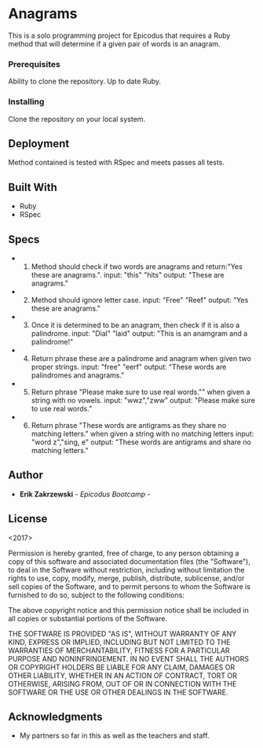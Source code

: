 # Anagrams

  This is a solo programming project for Epicodus that requires a Ruby method that
  will determine if a given pair of words is an anagram.


### Prerequisites

Ability to clone the repository.
Up to date Ruby.

### Installing

Clone the repository on your local system.


## Deployment

Method contained is tested with RSpec and meets passes all tests.

## Built With

* Ruby
* RSpec




## Specs


* 1. Method should check if two words are anagrams and return:"Yes these are anagrams.".
    input: "this" "hits"
    output: "These are anagrams."

* 2. Method should ignore letter case.
    input: "Free" "Reef"
    output: "Yes these are anagrams."

* 3. Once it is determined to be an anagram, then check if it is also a palindrome.
    input: "Dial" "laid"
    output: "This is an anamgram and a palindrome!"

* 4. Return phrase these are a palindrome and anagram when given two proper strings.
    input: "free" "eerf"
    output: "These words are palindromes and anagrams."

* 5. Return phrase "Please make sure to use real words."" when given a string with no vowels.
    input: "wwz","zww"
    output: "Please make sure to use real words."

* 6. Return phrase "These words are antigrams as they share no matching letters." when given a string with no matching letters
    input:  "word z","sing, e"
    output: "These words are antigrams and share no matching letters."


## Author

* **Erik Zakrzewski** - *Epicodus Bootcamp* -


## License

 <2017> <Erik Zakrzewski>

Permission is hereby granted, free of charge, to any person obtaining a copy of this software and associated documentation files (the "Software"), to deal in the Software without restriction, including without limitation the rights to use, copy, modify, merge, publish, distribute, sublicense, and/or sell copies of the Software, and to permit persons to whom the Software is furnished to do so, subject to the following conditions:

The above copyright notice and this permission notice shall be included in all copies or substantial portions of the Software.

THE SOFTWARE IS PROVIDED "AS IS", WITHOUT WARRANTY OF ANY KIND, EXPRESS OR IMPLIED, INCLUDING BUT NOT LIMITED TO THE WARRANTIES OF MERCHANTABILITY, FITNESS FOR A PARTICULAR PURPOSE AND NONINFRINGEMENT. IN NO EVENT SHALL THE AUTHORS OR COPYRIGHT HOLDERS BE LIABLE FOR ANY CLAIM, DAMAGES OR OTHER LIABILITY, WHETHER IN AN ACTION OF CONTRACT, TORT OR OTHERWISE, ARISING FROM, OUT OF OR IN CONNECTION WITH THE SOFTWARE OR THE USE OR OTHER DEALINGS IN THE SOFTWARE.

## Acknowledgments

* My partners so far in this as well as the teachers and staff.
